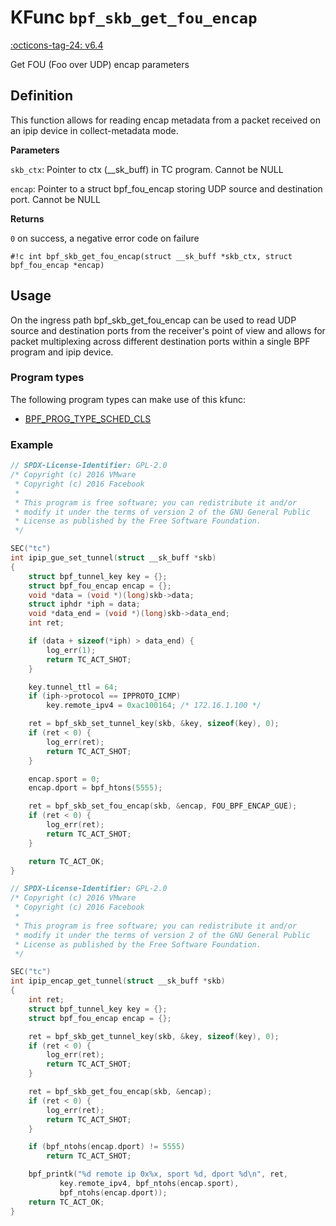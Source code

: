 # KFunc `bpf_skb_get_fou_encap`

<!-- [FEATURE_TAG](bpf_skb_get_fou_encap) -->
[:octicons-tag-24: v6.4](https://github.com/torvalds/linux/commit/c50e96099edb134bf107fafc02715fbc4aa2277f)
<!-- [/FEATURE_TAG] -->

Get FOU (Foo over UDP) encap parameters

## Definition

This function allows for reading encap metadata from a packet received on an ipip device in collect-metadata mode.

**Parameters**

`skb_ctx`:  Pointer to ctx (__sk_buff) in TC program. Cannot be NULL

`encap`:    Pointer to a struct bpf_fou_encap storing UDP source and destination port. Cannot be NULL


 **Returns**

`0` on success, a negative error code on failure

<!-- [KFUNC_DEF] -->
`#!c int bpf_skb_get_fou_encap(struct __sk_buff *skb_ctx, struct bpf_fou_encap *encap)`
<!-- [/KFUNC_DEF] -->

## Usage

On the ingress path bpf_skb_get_fou_encap can be used to read UDP source and destination ports from the receiver's point of view and allows for packet multiplexing across different destination ports within a single BPF program and ipip device.

### Program types

The following program types can make use of this kfunc:

<!-- [KFUNC_PROG_REF] -->
- [BPF_PROG_TYPE_SCHED_CLS](../../program-types/BPF_PROG_TYPE_SCHED_CLS.md)
<!-- [/KFUNC_PROG_REF] -->

### Example

```c
// SPDX-License-Identifier: GPL-2.0
/* Copyright (c) 2016 VMware
 * Copyright (c) 2016 Facebook
 *
 * This program is free software; you can redistribute it and/or
 * modify it under the terms of version 2 of the GNU General Public
 * License as published by the Free Software Foundation.
 */

SEC("tc")
int ipip_gue_set_tunnel(struct __sk_buff *skb)
{
	struct bpf_tunnel_key key = {};
	struct bpf_fou_encap encap = {};
	void *data = (void *)(long)skb->data;
	struct iphdr *iph = data;
	void *data_end = (void *)(long)skb->data_end;
	int ret;

	if (data + sizeof(*iph) > data_end) {
		log_err(1);
		return TC_ACT_SHOT;
	}

	key.tunnel_ttl = 64;
	if (iph->protocol == IPPROTO_ICMP)
		key.remote_ipv4 = 0xac100164; /* 172.16.1.100 */

	ret = bpf_skb_set_tunnel_key(skb, &key, sizeof(key), 0);
	if (ret < 0) {
		log_err(ret);
		return TC_ACT_SHOT;
	}

	encap.sport = 0;
	encap.dport = bpf_htons(5555);

	ret = bpf_skb_set_fou_encap(skb, &encap, FOU_BPF_ENCAP_GUE);
	if (ret < 0) {
		log_err(ret);
		return TC_ACT_SHOT;
	}

	return TC_ACT_OK;
}
```

```c
// SPDX-License-Identifier: GPL-2.0
/* Copyright (c) 2016 VMware
 * Copyright (c) 2016 Facebook
 *
 * This program is free software; you can redistribute it and/or
 * modify it under the terms of version 2 of the GNU General Public
 * License as published by the Free Software Foundation.
 */

SEC("tc")
int ipip_encap_get_tunnel(struct __sk_buff *skb)
{
	int ret;
	struct bpf_tunnel_key key = {};
	struct bpf_fou_encap encap = {};

	ret = bpf_skb_get_tunnel_key(skb, &key, sizeof(key), 0);
	if (ret < 0) {
		log_err(ret);
		return TC_ACT_SHOT;
	}

	ret = bpf_skb_get_fou_encap(skb, &encap);
	if (ret < 0) {
		log_err(ret);
		return TC_ACT_SHOT;
	}

	if (bpf_ntohs(encap.dport) != 5555)
		return TC_ACT_SHOT;

	bpf_printk("%d remote ip 0x%x, sport %d, dport %d\n", ret,
		   key.remote_ipv4, bpf_ntohs(encap.sport),
		   bpf_ntohs(encap.dport));
	return TC_ACT_OK;
}
```
